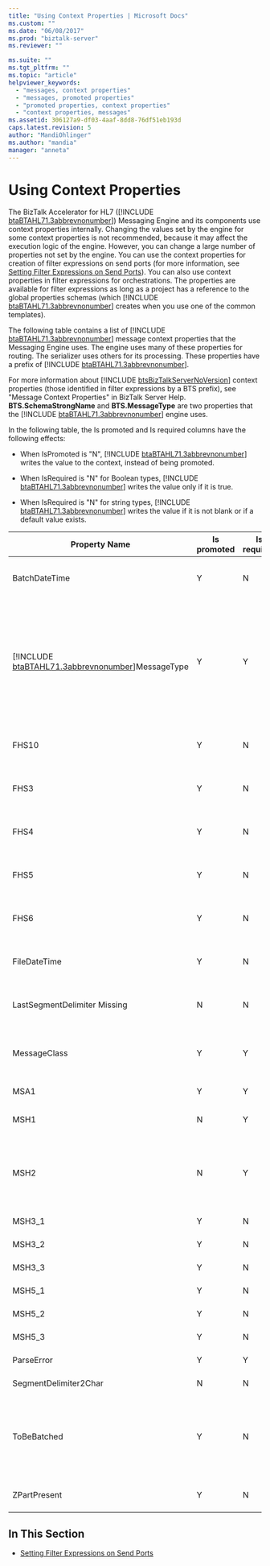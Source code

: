 ```yaml
---
title: "Using Context Properties | Microsoft Docs"
ms.custom: ""
ms.date: "06/08/2017"
ms.prod: "biztalk-server"
ms.reviewer: ""

ms.suite: ""
ms.tgt_pltfrm: ""
ms.topic: "article"
helpviewer_keywords: 
  - "messages, context properties"
  - "messages, promoted properties"
  - "promoted properties, context properties"
  - "context properties, messages"
ms.assetid: 306127a9-df03-4aaf-8dd8-76df51eb193d
caps.latest.revision: 5
author: "MandiOhlinger"
ms.author: "mandia"
manager: "anneta"
---
```

# Using Context Properties
The BizTalk Accelerator for HL7 ([!INCLUDE [btaBTAHL71.3abbrevnonumber](../../includes/btabtahl71-3abbrevnonumber-md.md)]) Messaging Engine and its components use context properties internally. Changing the values set by the engine for some context properties is not recommended, because it may affect the execution logic of the engine. However, you can change a large number of properties not set by the engine. You can use the context properties for creation of filter expressions on send ports (for more information, see [Setting Filter Expressions on Send Ports](../../adapters-and-accelerators/accelerator-hl7/setting-filter-expressions-on-send-ports.md)). You can also use context properties in filter expressions for orchestrations. The properties are available for filter expressions as long as a project has a reference to the global properties schemas (which [!INCLUDE [btaBTAHL71.3abbrevnonumber](../../includes/btabtahl71-3abbrevnonumber-md.md)] creates when you use one of the common templates).  
  
 The following table contains a list of [!INCLUDE [btaBTAHL71.3abbrevnonumber](../../includes/btabtahl71-3abbrevnonumber-md.md)] message context properties that the Messaging Engine uses. The engine uses many of these properties for routing. The serializer uses others for its processing. These properties have a prefix of [!INCLUDE [btaBTAHL71.3abbrevnonumber](../../includes/btabtahl71-3abbrevnonumber-md.md)].  
  
 For more information about [!INCLUDE [btsBizTalkServerNoVersion](../../includes/btsbiztalkservernoversion-md.md)] context properties (those identified in filter expressions by a BTS prefix), see "Message Context Properties" in BizTalk Server Help. <strong>BTS.SchemaStrongName</strong> and <strong>BTS.MessageType</strong> are two properties that the [!INCLUDE [btaBTAHL71.3abbrevnonumber](../../includes/btabtahl71-3abbrevnonumber-md.md)] engine uses.  
  
 In the following table, the Is promoted and Is required columns have the following effects:  
  
- When IsPromoted is "N", [!INCLUDE [btaBTAHL71.3abbrevnonumber](../../includes/btabtahl71-3abbrevnonumber-md.md)] writes the value to the context, instead of being promoted.  
  
- When IsRequired is "N" for Boolean types, [!INCLUDE [btaBTAHL71.3abbrevnonumber](../../includes/btabtahl71-3abbrevnonumber-md.md)] writes the value only if it is true.  
  
- When IsRequired is "N" for string types, [!INCLUDE [btaBTAHL71.3abbrevnonumber](../../includes/btabtahl71-3abbrevnonumber-md.md)] writes the value if it is not blank or if a default value exists.  
  
|                                            Property Name                                            | Is promoted | Is required |                                                                                                                                                                      Notes                                                                                                                                                                       |
|-----------------------------------------------------------------------------------------------------|-------------|-------------|--------------------------------------------------------------------------------------------------------------------------------------------------------------------------------------------------------------------------------------------------------------------------------------------------------------------------------------------------|
|                                            BatchDateTime                                            |      Y      |      N      |                                                                                                [!INCLUDE [btaBTAHL71.3abbrevnonumber](../../includes/btabtahl71-3abbrevnonumber-md.md)] promotes this property when it processes a batch message.                                                                                                |
| [!INCLUDE [btaBTAHL71.3abbrevnonumber](../../includes/btabtahl71-3abbrevnonumber-md.md)]MessageType |      Y      |      Y      | The serializer uses this property to distinguish single and batched messages. The HL7 disassembler sets it only for batch messages. The property indicates whether the message is a single message, an inbound batch message, or an outbound batch message. If the serializer does not find it, it assumes that the message is a single message. |
|                                                FHS10                                                |      Y      |      N      |                                                                                                [!INCLUDE [btaBTAHL71.3abbrevnonumber](../../includes/btabtahl71-3abbrevnonumber-md.md)] promotes this property when it processes a batch message.                                                                                                |
|                                                FHS3                                                 |      Y      |      N      |                                                                                                [!INCLUDE [btaBTAHL71.3abbrevnonumber](../../includes/btabtahl71-3abbrevnonumber-md.md)] promotes this property when it processes a batch message.                                                                                                |
|                                                FHS4                                                 |      Y      |      N      |                                                                                                [!INCLUDE [btaBTAHL71.3abbrevnonumber](../../includes/btabtahl71-3abbrevnonumber-md.md)] promotes this property when it processes a batch message.                                                                                                |
|                                                FHS5                                                 |      Y      |      N      |                                                                                                [!INCLUDE [btaBTAHL71.3abbrevnonumber](../../includes/btabtahl71-3abbrevnonumber-md.md)] promotes this property when it processes a batch message.                                                                                                |
|                                                FHS6                                                 |      Y      |      N      |                                                                                                [!INCLUDE [btaBTAHL71.3abbrevnonumber](../../includes/btabtahl71-3abbrevnonumber-md.md)] promotes this property when it processes a batch message.                                                                                                |
|                                            FileDateTime                                             |      Y      |      N      |                                                                                                [!INCLUDE [btaBTAHL71.3abbrevnonumber](../../includes/btabtahl71-3abbrevnonumber-md.md)] promotes this property when it processes a batch message.                                                                                                |
|                                    LastSegmentDelimiter Missing                                     |      N      |      N      |                                                                                                [!INCLUDE [btaBTAHL71.3abbrevnonumber](../../includes/btabtahl71-3abbrevnonumber-md.md)] promotes this property when it processes a batch message.                                                                                                |
|                                            MessageClass                                             |      Y      |      Y      |                                                                                                     Contains either <strong>MessageClass2X</strong> or <strong>MessageClass2Xml</strong> to distinguish between the two classes of messages.                                                                                                     |
|                                                MSA1                                                 |      Y      |      Y      |                                                                                                                                                        Applicable only for ACK messages.                                                                                                                                                         |
|                                                MSH1                                                 |      N      |      Y      |                                                                                                                                   The field containing the field separator. The serializer uses this property.                                                                                                                                   |
|                                                MSH2                                                 |      N      |      Y      |                                                                                    The serializer uses this property. The field containing the encoding characters (component separator, repetition separator, escape character, and subcomponent separator).                                                                                    |
|                                               MSH3_1                                                |      Y      |      N      |                                                                                                                                              The first component of the sending application field.                                                                                                                                               |
|                                               MSH3_2                                                |      Y      |      N      |                                                                                                                                              The second component of the sending application field.                                                                                                                                              |
|                                               MSH3_3                                                |      Y      |      N      |                                                                                                                                              The third component of the sending application field.                                                                                                                                               |
|                                               MSH5_1                                                |      Y      |      N      |                                                                                                                                             The first component of the receiving application field.                                                                                                                                              |
|                                               MSH5_2                                                |      Y      |      N      |                                                                                                                                             The second component of the receiving application field.                                                                                                                                             |
|                                               MSH5_3                                                |      Y      |      N      |                                                                                                                                             The third component of the receiving application field.                                                                                                                                              |
|                                             ParseError                                              |      Y      |      Y      |                                                                                                                                                 Indicates that an error occurred during parsing.                                                                                                                                                 |
|                                        SegmentDelimiter2Char                                        |      N      |      N      |                                                                                                                                                      The character that delimits segments.                                                                                                                                                       |
|                                             ToBeBatched                                             |      Y      |      N      |                      When set to false, [!INCLUDE [btaBTAHL71.3abbrevnonumber](../../includes/btabtahl71-3abbrevnonumber-md.md)] does not buffer the message to be batched later; otherwise, [!INCLUDE [btaBTAHL71.3abbrevnonumber](../../includes/btabtahl71-3abbrevnonumber-md.md)] sends the message as part of a batch.                      |
|                                            ZPartPresent                                             |      Y      |      N      |                                                                                                                                              Indicates whether an undeclared Z segment is present.                                                                                                                                               |
  
## In This Section  
  
-   [Setting Filter Expressions on Send Ports](../../adapters-and-accelerators/accelerator-hl7/setting-filter-expressions-on-send-ports.md)